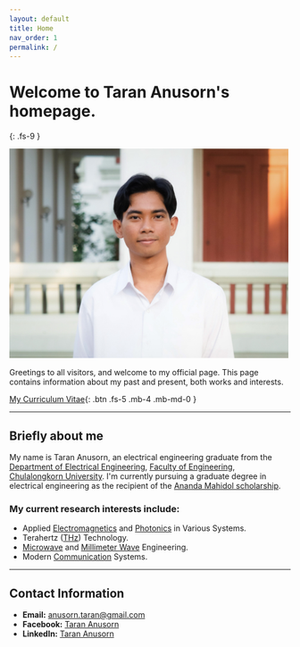 ```yaml
---
layout: default
title: Home
nav_order: 1
permalink: /
---
```


# Welcome to Taran Anusorn's homepage.
{: .fs-9 }

<img src="pages\01_Home\9E.jpg" alt="Me" style="width:500px;"/>

Greetings to all visitors, and welcome to my official page. This page contains information about my past and present, both works and interests. 

[My Curriculum Vitae](/pages/01_Home/CV.pdf){: .btn .fs-5 .mb-4 .mb-md-0 }

---

## Briefly about me

My name is Taran Anusorn, an electrical engineering graduate from the [Department of Electrical Engineering](https://ee.eng.chula.ac.th/), [Faculty of Engineering](https://www.eng.chula.ac.th/th/), [Chulalongkorn University](https://www.chula.ac.th/en/). I'm currently pursuing a graduate degree in electrical engineering as the recipient of the [Ananda Mahidol scholarship](https://www.au.edu/royal-activities/the-anandamahidol-foundation.html).

### My current research interests include:
- Applied [Electromagnetics](https://en.wikipedia.org/wiki/Electromagnetism) and [Photonics](https://en.wikipedia.org/wiki/Photonics) in Various Systems.
- Terahertz ([THz](https://en.wikipedia.org/wiki/Terahertz_radiation)) Technology.
- [Microwave](https://en.wikipedia.org/wiki/Microwave_engineering) and [Millimeter Wave](https://en.wikipedia.org/wiki/Extremely_high_frequency) Engineering.
- Modern [Communication](https://en.wikipedia.org/wiki/Communications_system#:~:text=A%20communications%20system%20or%20communication,to%20form%20an%20integrated%20whole.) Systems.

---

## Contact Information

- **Email:** [anusorn.taran@gmail.com](anusorn.taran@gmail.com)
- **Facebook:** [Taran Anusorn](https://www.facebook.com/nineza.taran)
- **LinkedIn:** [Taran Anusorn](https://www.linkedin.com/in/taran-anusorn-7a4174230)